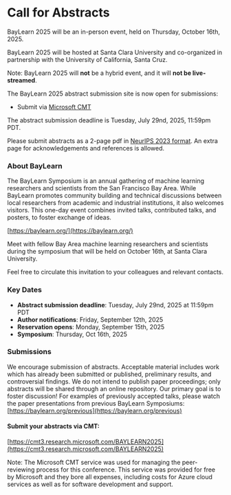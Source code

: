 # Call for Abstracts #

BayLearn 2025 will be an in-person event, held on Thursday, October 16th, 2025.

BayLearn 2025 will be hosted at Santa Clara University and co-organized in partnership with the University of California, Santa Cruz.

Note: BayLearn 2025 will **not** be a hybrid event, and it will **not be live-streamed**.

The BayLearn 2025 abstract submission site is now open for submissions:

* Submit via [Microsoft CMT](https://cmt3.research.microsoft.com/BAYLEARN2025)

The abstract submission deadline is Tuesday, July 29nd, 2025, 11:59pm PDT.

Please submit abstracts as a 2-page pdf in [NeurIPS 2023 format](https://neurips.cc/Conferences/2023/PaperInformation/StyleFiles). An extra page for acknowledgements and references is allowed.


### About BayLearn

The BayLearn Symposium is an annual gathering of machine learning researchers and scientists from the San Francisco Bay Area. While BayLearn promotes community building and technical discussions between local researchers from academic and industrial institutions, it also welcomes visitors. This one-day event combines invited talks, contributed talks, and posters, to foster exchange of ideas.

[https://baylearn.org/](https://baylearn.org/)

Meet with fellow Bay Area machine learning researchers and scientists during the symposium that will be held on October 16th, at Santa Clara University.

Feel free to circulate this invitation to your colleagues and relevant contacts.

### Key Dates
* **Abstract submission deadline**: Tuesday, July 29nd, 2025 at 11:59pm PDT
* **Author notifications**: Friday, September 12th, 2025
* **Reservation opens**: Monday, September 15th, 2025
* **Symposium**: Thursday, Oct 16th, 2025

### Submissions

We encourage submission of abstracts. Acceptable material includes work which has already been submitted or published, preliminary results, and controversial findings. We do not intend to publish paper proceedings; only abstracts will be shared through an online repository. Our primary goal is to foster discussion!  For examples of previously accepted talks, please watch the paper presentations from previous BayLearn Symposiums: [https://baylearn.org/previous](https://baylearn.org/previous)

#### Submit your abstracts via CMT: 
[https://cmt3.research.microsoft.com/BAYLEARN2025](https://cmt3.research.microsoft.com/BAYLEARN2025)

Note: The Microsoft CMT service was used for managing the peer-reviewing process for this conference. This service was provided for free by Microsoft and they bore all expenses, including costs for Azure cloud services as well as for software development and support.


